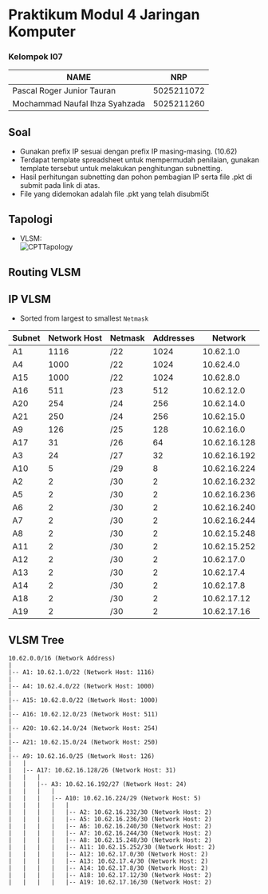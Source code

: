 <h1>Praktikum Modul 4 Jaringan Komputer</h1>
<h3>Kelompok I07</h3>

| NAME                          | NRP       |
|-------------------------------|-----------|
|Pascal Roger Junior Tauran     |5025211072 |
|Mochammad Naufal Ihza Syahzada |5025211260 |

## Soal

- Gunakan prefix IP sesuai dengan prefix IP masing-masing. (10.62)
- Terdapat template spreadsheet untuk mempermudah penilaian, gunakan template tersebut untuk melakukan penghitungan subnetting.
- Hasil perhitungan subnetting dan pohon pembagian IP serta file .pkt di submit pada link di atas.
- File yang didemokan adalah file .pkt yang telah disubmi5t

## Tapologi

- VLSM:<br>
![CPTTapology](https://cdn.discordapp.com/attachments/824131614073683968/1180408128387424286/image.png?ex=657d4fbc&is=656adabc&hm=312449ced231e3fd1664405f592e7df9c7acf11185811ea72970cd0ed67a1487&)

## Routing VLSM

## IP VLSM

- Sorted from largest to smallest `Netmask`<br>

|   Subnet  |   Network Host    |   Netmask |   Addresses   |       Network         | 
|-----------|-------------------|-----------|---------------|-----------------------|
|   A1      |       1116        |   /22     |   1024        |       10.62.1.0       |
|   A4      |       1000        |   /22     |   1024        |       10.62.4.0       |
|   A15     |       1000        |   /22     |   1024        |       10.62.8.0       |
|   A16     |       511         |   /23     |   512         |       10.62.12.0      |
|   A20     |       254         |   /24     |   256         |       10.62.14.0      |
|   A21     |       250         |   /24     |   256         |       10.62.15.0      |
|   A9      |       126         |   /25     |   128         |       10.62.16.0      |
|   A17     |       31          |   /26     |   64          |       10.62.16.128    |
|   A3      |       24          |   /27     |   32          |       10.62.16.192    |
|   A10     |       5           |   /29     |   8           |       10.62.16.224    |
|   A2      |       2           |   /30     |   2           |       10.62.16.232    |
|   A5      |       2           |   /30     |   2           |       10.62.16.236    |
|   A6      |       2           |   /30     |   2           |       10.62.16.240    |
|   A7      |       2           |   /30     |   2           |       10.62.16.244    |
|   A8      |       2           |   /30     |   2           |       10.62.15.248    |
|   A11     |       2           |   /30     |   2           |       10.62.15.252    |
|   A12     |       2           |   /30     |   2           |       10.62.17.0      |
|   A13     |       2           |   /30     |   2           |       10.62.17.4      |
|   A14     |       2           |   /30     |   2           |       10.62.17.8      |
|   A18     |       2           |   /30     |   2           |       10.62.17.12     |
|   A19     |       2           |   /30     |   2           |       10.62.17.16     |

## VLSM Tree
```
10.62.0.0/16 (Network Address)
|
|-- A1: 10.62.1.0/22 (Network Host: 1116)
|
|-- A4: 10.62.4.0/22 (Network Host: 1000)
|
|-- A15: 10.62.8.0/22 (Network Host: 1000)
|
|-- A16: 10.62.12.0/23 (Network Host: 511)
|
|-- A20: 10.62.14.0/24 (Network Host: 254)
|
|-- A21: 10.62.15.0/24 (Network Host: 250)
|
|-- A9: 10.62.16.0/25 (Network Host: 126)
|   |
|   |-- A17: 10.62.16.128/26 (Network Host: 31)
|   |   |
|   |   |-- A3: 10.62.16.192/27 (Network Host: 24)
|   |   |   |
|   |   |   |-- A10: 10.62.16.224/29 (Network Host: 5)
|   |   |   |   |
|   |   |   |   |-- A2: 10.62.16.232/30 (Network Host: 2)
|   |   |   |   |-- A5: 10.62.16.236/30 (Network Host: 2)
|   |   |   |   |-- A6: 10.62.16.240/30 (Network Host: 2)
|   |   |   |   |-- A7: 10.62.16.244/30 (Network Host: 2)
|   |   |   |   |-- A8: 10.62.15.248/30 (Network Host: 2)
|   |   |   |   |-- A11: 10.62.15.252/30 (Network Host: 2)
|   |   |   |   |-- A12: 10.62.17.0/30 (Network Host: 2)
|   |   |   |   |-- A13: 10.62.17.4/30 (Network Host: 2)
|   |   |   |   |-- A14: 10.62.17.8/30 (Network Host: 2)
|   |   |   |   |-- A18: 10.62.17.12/30 (Network Host: 2)
|   |   |   |   |-- A19: 10.62.17.16/30 (Network Host: 2)
```